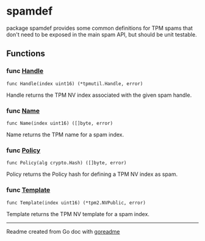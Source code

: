 # spamdef

package spamdef provides some common definitions for TPM spams that don't
need to be exposed in the main spam API, but should be unit testable.

## Functions

### func [Handle](/pkg/spamdef/spamdef.go#L18)

`func Handle(index uint16) (*tpmutil.Handle, error)`

Handle returns the TPM NV index associated with the given spam handle.

### func [Name](/pkg/spamdef/spamdef.go#L82)

`func Name(index uint16) ([]byte, error)`

Name returns the TPM name for a spam index.

### func [Policy](/pkg/spamdef/spamdef.go#L75)

`func Policy(alg crypto.Hash) ([]byte, error)`

Policy returns the Policy hash for defining a TPM NV index as spam.

### func [Template](/pkg/spamdef/spamdef.go#L27)

`func Template(index uint16) (*tpm2.NVPublic, error)`

Template returns the TPM NV template for a spam index.

---
Readme created from Go doc with [goreadme](https://github.com/posener/goreadme)

